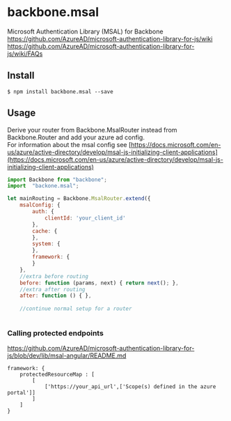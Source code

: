 # backbone.msal
Microsoft Authentication Library (MSAL) for Backbone  
https://github.com/AzureAD/microsoft-authentication-library-for-js/wiki
https://github.com/AzureAD/microsoft-authentication-library-for-js/wiki/FAQs

## Install

    $ npm install backbone.msal --save

## Usage

Derive your router from Backbone.MsalRouter instead from Backbone.Router and add your azure ad config.  
For information about the msal config see [https://docs.microsoft.com/en-us/azure/active-directory/develop/msal-js-initializing-client-applications](https://docs.microsoft.com/en-us/azure/active-directory/develop/msal-js-initializing-client-applications)

``` javascript
import Backbone from "backbone";
import  "backone.msal";

let mainRouting = Backbone.MsalRouter.extend({
    msalConfig: {
        auth: {
        	clientId: 'your_client_id'
        }, 
        cache: {
        },
        system: {
        },
        framework: {
        }
    },
    //extra before routing
    before: function (params, next) { return next(); },
    //extra after routing
    after: function () { },
    
    //continue normal setup for a router
    
```


### Calling protected endpoints
https://github.com/AzureAD/microsoft-authentication-library-for-js/blob/dev/lib/msal-angular/README.md

```
framework: {
    protectedResourceMap : [
        [
            ['https://your_api_url',['Scope(s) defined in the azure portal']] 
        ]
    ]
}
```